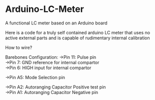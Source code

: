 # Arduino-LC-Meter
A functional LC meter based on an Arduino board

Here is a code for a truly self contained arduino LC meter that uses no active external parts and is capable of rudimentary internal calibration

How to wire? 

  Barebones Configuration: 
  ->Pin 11: Pulse pin  
  ->Pin 7: GND reference for internal compartor   
  ->Pin 6: HIGH input for internal compartor  
 
  ->Pin A5: Mode Selection pin
  
  ->Pin A2: Autoranging Capacitor Positive test pin  
  ->Pin A1: Autoranging Capacitor Negative pin
